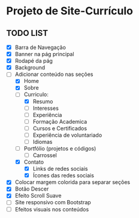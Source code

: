 # Projeto de Site-Currículo

## TODO LIST

- [X] Barra de Navegação
- [X] Banner na pág principal
- [X] Rodapé da pág
- [X] Background
- [ ] Adicionar conteúdo nas seções
  - [X] Home
  - [X] Sobre
  - [ ] Curriculo:
    - [X] Resumo
    - [ ] Interesses
    - [ ] Experiência
    - [ ] Formação Academica
    - [ ] Cursos e Certificados
    - [ ] Experiência de voluntariado
    - [ ] Idiomas
  - [ ] Portfólio (projetos e códigos)
    - [ ] Carrossel
  - [X] Contato
    - [X] Links de redes sociais
    - [X] Ícones das redes sociais
- [X] Colocar margem colorida para separar seções
- [X] Botão Descer
- [X] Efeito Scroll Suave
- [ ] Site responsivo com Bootstrap
- [ ] Efeitos visuais nos conteúdos
